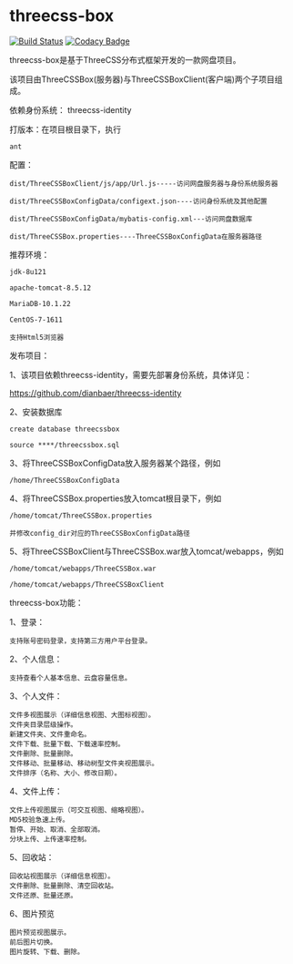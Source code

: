# threecss-box

[![Build Status](https://travis-ci.org/dianbaer/threecss-box.svg?branch=master)](https://travis-ci.org/dianbaer/threecss-box)
[![Codacy Badge](https://api.codacy.com/project/badge/Grade/8c88406339a84730abf6b80290a4c445)](https://www.codacy.com/app/232365732/threecss-box?utm_source=github.com&amp;utm_medium=referral&amp;utm_content=dianbaer/threecss-box&amp;utm_campaign=Badge_Grade)

threecss-box是基于ThreeCSS分布式框架开发的一款网盘项目。

该项目由ThreeCSSBox(服务器)与ThreeCSSBoxClient(客户端)两个子项目组成。




依赖身份系统：
threecss-identity


打版本：在项目根目录下，执行

	ant


配置：

	dist/ThreeCSSBoxClient/js/app/Url.js-----访问网盘服务器与身份系统服务器

	dist/ThreeCSSBoxConfigData/configext.json----访问身份系统及其他配置

	dist/ThreeCSSBoxConfigData/mybatis-config.xml---访问网盘数据库

	dist/ThreeCSSBox.properties----ThreeCSSBoxConfigData在服务器路径


推荐环境：

	jdk-8u121

	apache-tomcat-8.5.12

	MariaDB-10.1.22

	CentOS-7-1611

	支持Html5浏览器


发布项目：

1、该项目依赖threecss-identity，需要先部署身份系统，具体详见：

https://github.com/dianbaer/threecss-identity

2、安装数据库
	
	create database threecssbox
	
	source ****/threecssbox.sql

3、将ThreeCSSBoxConfigData放入服务器某个路径，例如
	
	/home/ThreeCSSBoxConfigData

4、将ThreeCSSBox.properties放入tomcat根目录下，例如
	
	/home/tomcat/ThreeCSSBox.properties
	
	并修改config_dir对应的ThreeCSSBoxConfigData路径

5、将ThreeCSSBoxClient与ThreeCSSBox.war放入tomcat/webapps，例如
	
	/home/tomcat/webapps/ThreeCSSBox.war
	
	/home/tomcat/webapps/ThreeCSSBoxClient


threecss-box功能：

1、登录：
	
	支持账号密码登录，支持第三方用户平台登录。

2、个人信息：
	
	支持查看个人基本信息、云盘容量信息。

3、个人文件：
	
	文件多视图展示（详细信息视图、大图标视图）。
	文件夹目录层级操作。
	新建文件夹、文件重命名。
	文件下载、批量下载、下载速率控制。
	文件删除、批量删除。
	文件移动、批量移动、移动树型文件夹视图展示。
	文件排序（名称、大小、修改日期）。

4、文件上传：
	
	文件上传视图展示（可交互视图、缩略视图）。
	MD5校验急速上传。
	暂停、开始、取消、全部取消。
	分块上传、上传速率控制。

5、回收站：
	
	回收站视图展示（详细信息视图）。
	文件删除、批量删除、清空回收站。
	文件还原、批量还原。

6、图片预览
	
	图片预览视图展示。
	前后图片切换。
	图片旋转、下载、删除。



